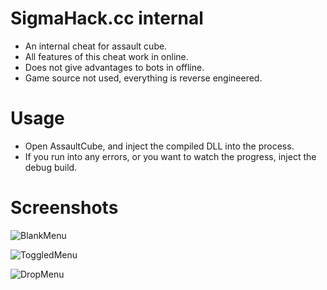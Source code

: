 # SigmaHack.cc internal

- An internal cheat for assault cube.
- All features of this cheat work in online.
- Does not give advantages to bots in offline.
- Game source not used, everything is reverse engineered.

# Usage

- Open AssaultCube, and inject the compiled DLL into the process.
- If you run into any errors, or you want to watch the progress, inject the debug build.

# Screenshots

![BlankMenu](.github/BlankMenu.png)

![ToggledMenu](.github/ToggledMenu.png)

![DropMenu](.github/DropMenu.png)
